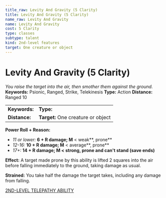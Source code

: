 ```yaml
---
title_raw: Levity And Gravity (5 Clarity)
title: Levity And Gravity (5 Clarity)
name_raw: Levity And Gravity
name: Levity And Gravity
cost: 5 Clarity
type: classes
subtype: talent
kind: 2nd-level features
target: One creature or object
---
```


# Levity And Gravity (5 Clarity)

*You raise the target into the air, then smother them against the ground.* **Keywords:** Psionic, Ranged, Strike, Telekinesis **Type:** Action **Distance:** Ranged 10

|               |                                    |
| :------------ | :--------------------------------- |
| **Keywords:** | **Type:**                          |
| **Distance:** | **Target:** One creature or object |

**Power Roll + Reason:**

- *11 or lower:* **6 + R damage; M** \< weak\*\*, prone\*\*
- *12-16:* **10 + R damage; M** \< average\*\*, prone\*\*
- *17+:* **14 + R damage; M \< strong, prone and can't stand (save ends)**

**Effect:** A target made prone by this ability is lifted 2 squares into the air before falling immediately to the ground, taking damage as usual.

**Strained:** You take half the damage the target takes, including any damage from falling.

[2ND-LEVEL TELEPATHY ABILITY](./2nd-Level%20Telepathy%20Ability.md)
